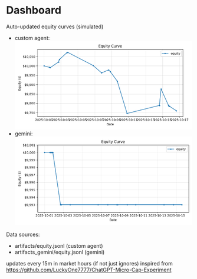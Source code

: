 # Dashboard

Auto-updated equity curves (simulated)

- custom agent: ![Equity Curve](artifacts/equity.png?v=a78943e)
- gemini: ![Equity Curve (Gemini)](artifacts_gemini/equity.png?v=a78943e)

Data sources:
- artifacts/equity.jsonl (custom agent)
- artifacts_gemini/equity.jsonl (gemini)

updates every 15m in market hours (if not just ignores)
inspired from https://github.com/LuckyOne7777/ChatGPT-Micro-Cap-Experiment